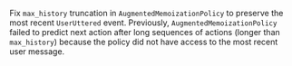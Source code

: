 Fix `max_history` truncation in `AugmentedMemoizationPolicy` to preserve the most recent `UserUttered` event.
Previously, `AugmentedMemoizationPolicy` failed to predict next action after long sequences of actions (longer than `max_history`) because the policy did not have access to the most recent user message.
